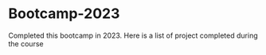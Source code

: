 # Bootcamp-2023
Completed this bootcamp in 2023. Here is a list of project completed during the course
